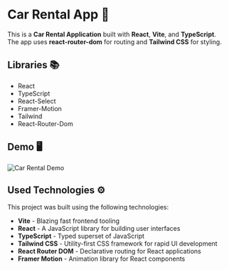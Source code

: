 # Car Rental App 🚗

This is a **Car Rental Application** built with **React**, **Vite**, and **TypeScript**.  
The app uses **react-router-dom** for routing and **Tailwind CSS** for styling.

## Libraries 📚

- React
- TypeScript
- React-Select
- Framer-Motion
- Tailwind
- React-Router-Dom

## Demo 🖥️

![Car Rental Demo](/Vite_-React-and-Typescript.gif)

## Used Technologies ⚙️

This project was built using the following technologies:

- **Vite** - Blazing fast frontend tooling
- **React** - A JavaScript library for building user interfaces
- **TypeScript** - Typed superset of JavaScript
- **Tailwind CSS** - Utility-first CSS framework for rapid UI development
- **React Router DOM** - Declarative routing for React applications
- **Framer Motion** - Animation library for React components
